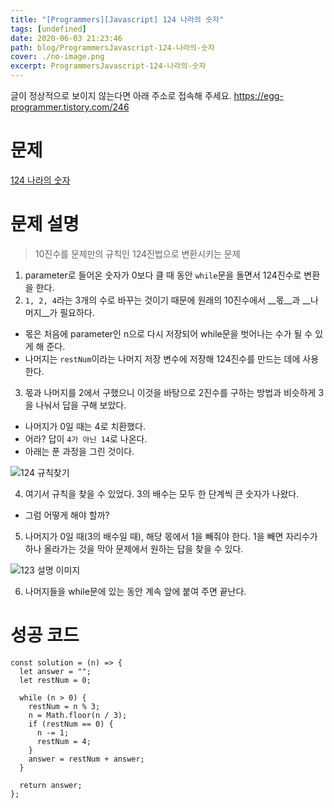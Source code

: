 ```yaml
---
title: "[Programmers][Javascript] 124 나라의 숫자"
tags: [undefined]
date: 2020-06-03 21:23:46
path: blog/ProgrammersJavascript-124-나라의-숫자
cover: ./no-image.png
excerpt: ProgrammersJavascript-124-나라의-숫자
---
```

글이 정상적으로 보이지 않는다면 아래 주소로 접속해 주세요.
https://egg-programmer.tistory.com/246
# 문제

[124 나라의 숫자](https://programmers.co.kr/learn/courses/30/lessons/12899#)

# 문제 설명

>  
> 10진수를 문제만의 규칙인 124진법으로 변환시키는 문제
> 

1.   parameter로 들어온 숫자가 0보다 클 때 동안 `` while ``문을 돌면서 124진수로 변환을 한다.
2.   `` 1, 2, 4 ``라는 3개의 수로 바꾸는 것이기 때문에 원래의 10진수에서 __몫__과 __나머지__가 필요하다.

*   몫은 처음에 parameter인 n으로 다시 저장되어 while문을 벗어나는 수가 될 수 있게 해 준다.
*   나머지는 `` restNum ``이라는 나머지 저장 변수에 저장해 124진수를 만드는 데에 사용한다.

<ol start="3">
<li>몫과 나머지를 2에서 구했으니 이것을 바탕으로 2진수를 구하는 방법과 비슷하게 3을 나눠서 답을 구해 보았다.</li>
</ol>

*   나머지가 0일 때는 4로 치환했다.
*   어라? 답이 `` 4가 아닌 14 ``로 나온다.
*   아래는 푼 과정을 그린 것이다.

![124 규칙찾기](https://user-images.githubusercontent.com/30427711/83635365-11043580-a5df-11ea-8fc1-90910bc04e0b.jpeg)

<ol start="4">
<li>여기서 규칙을 찾을 수 있었다. 3의 배수는 모두 한 단계씩 큰 숫자가 나왔다.</li>
</ol>

*   그럼 어떻게 해야 할까?

<ol start="5">
<li>나머지가 0일 때(3의 배수일 때), 해당 몫에서 1을 빼줘야 한다. 1을 빼면 자리수가 하나 올라가는 것을 막아 문제에서 원하는 답을 찾을 수 있다.</li>
</ol>

![123 설명 이미지](https://user-images.githubusercontent.com/30427711/83634943-5aa05080-a5de-11ea-8dc8-d55592258c57.jpeg)

<ol start="6">
<li>나머지들을 while문에 있는 동안 계속 앞에 붙여 주면 끝난다.</li>
</ol>

# 성공 코드

<pre><code class="language-js">const solution = (n) =&gt; {
  let answer = "";
  let restNum = 0;

  while (n &gt; 0) {
    restNum = n % 3;
    n = Math.floor(n / 3);
    if (restNum == 0) {
      n -= 1;
      restNum = 4;
    }
    answer = restNum + answer;
  }

  return answer;
};</code></pre>